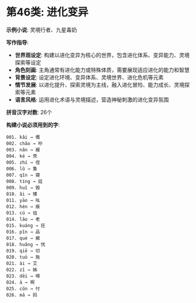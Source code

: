 # 第46类: 进化变异

**示例小说**: 灵境行者、九星毒奶

**写作指导**:
- **世界观设定**: 构建以进化变异为核心的世界，包含进化体系、变异能力、灵境探索等设定
- **角色刻画**: 主角通常有进化能力或特殊体质，需要展现适应进化的能力和智慧
- **背景设定**: 设定进化环境、变异体系、灵境世界、进化危机等元素
- **情节发展**: 以进化提升、探索灵境为主线，融入进化冒险、能力成长、灵境探索等元素
- **语言风格**: 运用进化术语与灵境描述，营造神秘刺激的进化变异氛围

**拼音汉字对数**: 26个

**构建小说必须用到的字**:
```
001. kǎi → 慨
002. chǎo → 吵
003. nǎn → 赧
004. ké → 壳
005. zhí → 侄
006. lǔ → 鲁
007. qǐn → 寝
008. tíng → 廷
009. huǐ → 毁
010. ǎi → 矮
011. yāo → 吆
012. hén → 痕
013. cú → 徂
014. lǎo → 老
015. kuáng → 狂
016. pǐn → 品
017. qué → 瘸
018. huǎng → 恍
019. qiē → 切
020. tuō → 拖
021. ài → 艾
022. zǐ → 姊
023. dēi → 嘚
024. ā → 啊
025. cǔn → 忖
026. mā → 妈
```
